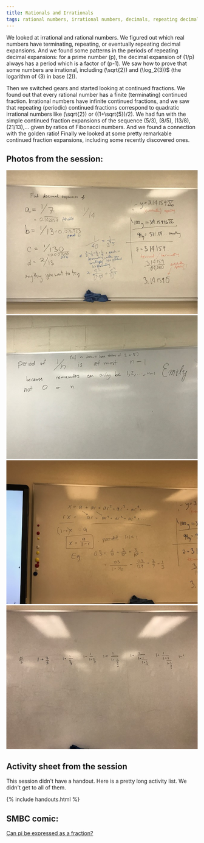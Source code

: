 ```yaml
---
title: Rationals and Irrationals
tags: rational numbers, irrational numbers, decimals, repeating decimals, continued fractions
---
```


We looked at irrational and rational numbers.
We figured out which real numbers have terminating, repeating, or eventually repeating
decimal expansions.
And we found some patterns in the periods of repeating decimal expansions:
for a prime number \(p\), the decimal expansion of \(1/p\) always has a period
which is a factor of \(p-1\).
We saw how to prove that some numbers are irrational,
including \(\sqrt{2}\) and \(\log_2(3)\)$ (the logarithm of \(3\) in base \(2\)).

Then we switched gears and started looking at continued fractions.
We found out that every rational number has a finite (terminating) continued fraction.
Irrational numbers have infinite continued fractions,
and we saw that repeating (periodic) continued fractions correspond to
quadratic irrational numbers like \(\sqrt{2}\) or \((1+\sqrt{5})/2\).
We had fun with the simple continued fraction expansions of the sequence
\(5/3\), \(8/5\), \(13/8\), \(21/13\),... given by ratios of Fibonacci numbers.
And we found a connection with the golden ratio!
Finally we looked at some pretty remarkable continued fraction expansions,
including some recently discovered ones.

## Photos from the session:
<img src="/assets/bmtc-photos/IMG_1547.JPG" />
<img src="/assets/bmtc-photos/IMG_1548.JPG" />
<img src="/assets/bmtc-photos/IMG_1549.JPG" />
<img src="/assets/bmtc-photos/IMG_1550.JPG" />

## Activity sheet from the session

This session didn't have a handout.
Here is a pretty long activity list.
We didn't get to all of them.

{% include handouts.html %}


## SMBC comic:
<a href="https://www.smbc-comics.com/?id=2208">Can pi be expressed as a fraction?</a>
